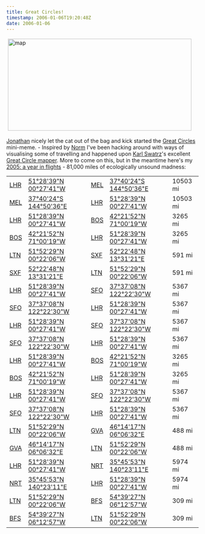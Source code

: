 ```yaml
---
title: Great Circles!
timestamp: 2006-01-06T19:20:48Z
date: 2006-01-06
---
```


<a href="http://gc.kls2.com/cgi-bin/gc?PATH=LHR-MEL%0D%0AMEL-LHR%0D%0ALHR-BOS%0D%0ABOS-LHR%0D%0ALTN-SXF%0D%0ASXF-LTN%0D%0ALHR-SFO%0D%0ASFO-LHR%0D%0ALHR-SFO%0D%0ASFO-LHR%0D%0ALHR-BOS%0D%0ABOS-LHR%0D%0ALHR-SFO%0D%0ASFO-LHR%0D%0ALTN-GVA%0D%0AGVA-LTN%0D%0ALHR-NRT%0D%0ANRT-LHR%0D%0ALTN-BFS%0D%0ABFS-LTN%0D%0A&#38;RANGE=&#38;PATH-COLOR=red&#38;PATH-UNITS=mi&#38;SPEED-GROUND=&#38;SPEED-UNITS=kts&#38;RANGE-STYLE=best&#38;RANGE-COLOR=navy&#38;MAP-STYLE=">
<img src="http://blog.whatfettle.com/200601040920.jpg" height="241" width="481" border="0" hspace="4" vspace="4" alt="map"></a>

<p><a href="http://spaces.msn.com/members/auburnmarshes/Blog/cns!1pYfT3LzkL-w_fqWjbBi-0sw!400.entry">Jonathan</a> nicely let the cat out of the bag and kick started the <a href="http://del.icio.us/psd/GreatCircles">Great Circles</a> mini-meme. - Inspired by <a href="http://norman.walsh.name/2006/01/02/2005">Norm</a> I've been hacking around with ways of visualising some of travelling and happened upon <a href="http://www.kls2.com/~karl/">Karl Swatrz</a>'s excellent <a href="http://gc.kls2.com">Great Circle mapper</a>.  More to come on this, but in the meantime here's my <a href="http://gc.kls2.com/cgi-bin/gc?PATH=LHR-MEL%0D%0AMEL-LHR%0D%0ALHR-BOS%0D%0ABOS-LHR%0D%0ALTN-SXF%0D%0ASXF-LTN%0D%0ALHR-SFO%0D%0ASFO-LHR%0D%0ALHR-SFO%0D%0ASFO-LHR%0D%0ALHR-BOS%0D%0ABOS-LHR%0D%0ALHR-SFO%0D%0ASFO-LHR%0D%0ALTN-GVA%0D%0AGVA-LTN%0D%0ALHR-NRT%0D%0ANRT-LHR%0D%0ALTN-BFS%0D%0ABFS-LTN%0D%0A&#38;RANGE=&#38;PATH-COLOR=red&#38;PATH-UNITS=mi&#38;SPEED-GROUND=&#38;SPEED-UNITS=kts&#38;RANGE-STYLE=best&#38;RANGE-COLOR=navy&#38;MAP-STYLE=">2005: a year in flights</a> - 81,000 miles of ecologically unsound madness</a>: 
</p>
<table width="100%" cellspacing="0" cellpadding="0" border="0">
<tr><td><a href="http://gc.kls2.com/airport/LHR">LHR</a></td> <td><a href="http://maps.google.com?f=q&#38;hl=en&#38;q=51%C2%B028%2739%22N+00%C2%B027%2741%22W">51&deg;28'39"N 00&deg;27'41"W</td><td><a href="http://gc.kls2.com/airport/MEL">MEL</a></td> <td><a href="http://maps.google.com?f=q&#38;hl=en&#38;q=37%C2%B040%2724%22S+144%C2%B050%2736%22E">37&deg;40'24"S 144&deg;50'36"E</td><td>10503 mi</td></tr>
<tr><td><a href="http://gc.kls2.com/airport/MEL">MEL</a></td> <td><a href="http://maps.google.com?f=q&#38;hl=en&#38;q=37%C2%B040%2724%22S+144%C2%B050%2736%22E">37&deg;40'24"S 144&deg;50'36"E</td><td><a href="http://gc.kls2.com/airport/LHR">LHR</a></td> <td><a href="http://maps.google.com?f=q&#38;hl=en&#38;q=51%C2%B028%2739%22N+00%C2%B027%2741%22W">51&deg;28'39"N 00&deg;27'41"W</td><td>10503 mi</td></tr>

<tr><td><a href="http://gc.kls2.com/airport/LHR">LHR</a></td> <td><a href="http://maps.google.com?f=q&#38;hl=en&#38;q=51%C2%B028%2739%22N+00%C2%B027%2741%22W">51&deg;28'39"N 00&deg;27'41"W</td><td><a href="http://gc.kls2.com/airport/BOS">BOS</a></td> <td><a href="http://maps.google.com?f=q&#38;hl=en&#38;q=42%C2%B021%2752%22N+71%C2%B000%2719%22W">42&deg;21'52"N 71&deg;00'19"W</td><td>3265 mi</td></tr>
<tr><td><a href="http://gc.kls2.com/airport/BOS">BOS</a></td> <td><a href="http://maps.google.com?f=q&#38;hl=en&#38;q=42%C2%B021%2752%22N+71%C2%B000%2719%22W">42&deg;21'52"N 71&deg;00'19"W</td><td><a href="http://gc.kls2.com/airport/LHR">LHR</a></td> <td><a href="http://maps.google.com?f=q&#38;hl=en&#38;q=51%C2%B028%2739%22N+00%C2%B027%2741%22W">51&deg;28'39"N 00&deg;27'41"W</td><td>3265 mi</td></tr>

<tr><td><a href="http://gc.kls2.com/airport/LTN">LTN</a></td> <td><a href="http://maps.google.com?f=q&#38;hl=en&#38;q=51%C2%B052%2729%22N+00%C2%B022%2706%22W">51&deg;52'29"N 00&deg;22'06"W</td><td><a href="http://gc.kls2.com/airport/SXF">SXF</a></td> <td><a href="http://maps.google.com?f=q&#38;hl=en&#38;q=52%C2%B022%2748%22N+13%C2%B031%2721%22E">52&deg;22'48"N 13&deg;31'21"E</td><td>591 mi</td></tr>
<tr><td><a href="http://gc.kls2.com/airport/SXF">SXF</a></td> <td><a href="http://maps.google.com?f=q&#38;hl=en&#38;q=52%C2%B022%2748%22N+13%C2%B031%2721%22E">52&deg;22'48"N 13&deg;31'21"E</td><td><a href="http://gc.kls2.com/airport/LTN">LTN</a></td> <td><a href="http://maps.google.com?f=q&#38;hl=en&#38;q=51%C2%B052%2729%22N+00%C2%B022%2706%22W">51&deg;52'29"N 00&deg;22'06"W</td><td>591 mi</td></tr>

<tr><td><a href="http://gc.kls2.com/airport/LHR">LHR</a></td> <td><a href="http://maps.google.com?f=q&#38;hl=en&#38;q=51%C2%B028%2739%22N+00%C2%B027%2741%22W">51&deg;28'39"N 00&deg;27'41"W</td><td><a href="http://gc.kls2.com/airport/SFO">SFO</a></td> <td><a href="http://maps.google.com?f=q&#38;hl=en&#38;q=37%C2%B037%2708%22N+122%C2%B022%2730%22W">37&deg;37'08"N 122&deg;22'30"W</td><td>5367 mi</td></tr>
<tr><td><a href="http://gc.kls2.com/airport/SFO">SFO</a></td> <td><a href="http://maps.google.com?f=q&#38;hl=en&#38;q=37%C2%B037%2708%22N+122%C2%B022%2730%22W">37&deg;37'08"N 122&deg;22'30"W</td><td><a href="http://gc.kls2.com/airport/LHR">LHR</a></td> <td><a href="http://maps.google.com?f=q&#38;hl=en&#38;q=51%C2%B028%2739%22N+00%C2%B027%2741%22W">51&deg;28'39"N 00&deg;27'41"W</td><td>5367 mi</td></tr>

<tr><td><a href="http://gc.kls2.com/airport/LHR">LHR</a></td> <td><a href="http://maps.google.com?f=q&#38;hl=en&#38;q=51%C2%B028%2739%22N+00%C2%B027%2741%22W">51&deg;28'39"N 00&deg;27'41"W</td><td><a href="http://gc.kls2.com/airport/SFO">SFO</a></td> <td><a href="http://maps.google.com?f=q&#38;hl=en&#38;q=37%C2%B037%2708%22N+122%C2%B022%2730%22W">37&deg;37'08"N 122&deg;22'30"W</td><td>5367 mi</td></tr>
<tr><td><a href="http://gc.kls2.com/airport/SFO">SFO</a></td> <td><a href="http://maps.google.com?f=q&#38;hl=en&#38;q=37%C2%B037%2708%22N+122%C2%B022%2730%22W">37&deg;37'08"N 122&deg;22'30"W</td><td><a href="http://gc.kls2.com/airport/LHR">LHR</a></td> <td><a href="http://maps.google.com?f=q&#38;hl=en&#38;q=51%C2%B028%2739%22N+00%C2%B027%2741%22W">51&deg;28'39"N 00&deg;27'41"W</td><td>5367 mi</td></tr>

<tr><td><a href="http://gc.kls2.com/airport/LHR">LHR</a></td> <td><a href="http://maps.google.com?f=q&#38;hl=en&#38;q=51%C2%B028%2739%22N+00%C2%B027%2741%22W">51&deg;28'39"N 00&deg;27'41"W</td><td><a href="http://gc.kls2.com/airport/BOS">BOS</a></td> <td><a href="http://maps.google.com?f=q&#38;hl=en&#38;q=42%C2%B021%2752%22N+71%C2%B000%2719%22W">42&deg;21'52"N 71&deg;00'19"W</td><td>3265 mi</td></tr>
<tr><td><a href="http://gc.kls2.com/airport/BOS">BOS</a></td> <td><a href="http://maps.google.com?f=q&#38;hl=en&#38;q=42%C2%B021%2752%22N+71%C2%B000%2719%22W">42&deg;21'52"N 71&deg;00'19"W</td><td><a href="http://gc.kls2.com/airport/LHR">LHR</a></td> <td><a href="http://maps.google.com?f=q&#38;hl=en&#38;q=51%C2%B028%2739%22N+00%C2%B027%2741%22W">51&deg;28'39"N 00&deg;27'41"W</td><td>3265 mi</td></tr>

<tr><td><a href="http://gc.kls2.com/airport/LHR">LHR</a></td> <td><a href="http://maps.google.com?f=q&#38;hl=en&#38;q=51%C2%B028%2739%22N+00%C2%B027%2741%22W">51&deg;28'39"N 00&deg;27'41"W</td><td><a href="http://gc.kls2.com/airport/SFO">SFO</a></td> <td><a href="http://maps.google.com?f=q&#38;hl=en&#38;q=37%C2%B037%2708%22N+122%C2%B022%2730%22W">37&deg;37'08"N 122&deg;22'30"W</td><td>5367 mi</td></tr>
<tr><td><a href="http://gc.kls2.com/airport/SFO">SFO</a></td> <td><a href="http://maps.google.com?f=q&#38;hl=en&#38;q=37%C2%B037%2708%22N+122%C2%B022%2730%22W">37&deg;37'08"N 122&deg;22'30"W</td><td><a href="http://gc.kls2.com/airport/LHR">LHR</a></td> <td><a href="http://maps.google.com?f=q&#38;hl=en&#38;q=51%C2%B028%2739%22N+00%C2%B027%2741%22W">51&deg;28'39"N 00&deg;27'41"W</td><td>5367 mi</td></tr>

<tr><td><a href="http://gc.kls2.com/airport/LTN">LTN</a></td> <td><a href="http://maps.google.com?f=q&#38;hl=en&#38;q=51%C2%B052%2729%22N+00%C2%B022%2706%22W">51&deg;52'29"N 00&deg;22'06"W</td><td><a href="http://gc.kls2.com/airport/GVA">GVA</a></td> <td><a href="http://maps.google.com?f=q&#38;hl=en&#38;q=46%C2%B014%2717%22N+06%C2%B006%2732%22E">46&deg;14'17"N 06&deg;06'32"E</td><td>488 mi</td></tr>
<tr><td><a href="http://gc.kls2.com/airport/GVA">GVA</a></td> <td><a href="http://maps.google.com?f=q&#38;hl=en&#38;q=46%C2%B014%2717%22N+06%C2%B006%2732%22E">46&deg;14'17"N 06&deg;06'32"E</td><td><a href="http://gc.kls2.com/airport/LTN">LTN</a></td> <td><a href="http://maps.google.com?f=q&#38;hl=en&#38;q=51%C2%B052%2729%22N+00%C2%B022%2706%22W">51&deg;52'29"N 00&deg;22'06"W</td><td>488 mi</td></tr>

<tr><td><a href="http://gc.kls2.com/airport/LHR">LHR</a></td> <td><a href="http://maps.google.com?f=q&#38;hl=en&#38;q=51%C2%B028%2739%22N+00%C2%B027%2741%22W">51&deg;28'39"N 00&deg;27'41"W</td><td><a href="http://gc.kls2.com/airport/NRT">NRT</a></td> <td><a href="http://maps.google.com?f=q&#38;hl=en&#38;q=35%C2%B045%2753%22N+140%C2%B023%2711%22E">35&deg;45'53"N 140&deg;23'11"E</td><td>5974 mi</td></tr>
<tr><td><a href="http://gc.kls2.com/airport/NRT">NRT</a></td> <td><a href="http://maps.google.com?f=q&#38;hl=en&#38;q=35%C2%B045%2753%22N+140%C2%B023%2711%22E">35&deg;45'53"N 140&deg;23'11"E</td><td><a href="http://gc.kls2.com/airport/LHR">LHR</a></td> <td><a href="http://maps.google.com?f=q&#38;hl=en&#38;q=51%C2%B028%2739%22N+00%C2%B027%2741%22W">51&deg;28'39"N 00&deg;27'41"W</td><td>5974 mi</td></tr>

<tr><td><a href="http://gc.kls2.com/airport/LTN">LTN</a></td> <td><a href="http://maps.google.com?f=q&#38;hl=en&#38;q=51%C2%B052%2729%22N+00%C2%B022%2706%22W">51&deg;52'29"N 00&deg;22'06"W</td><td><a href="http://gc.kls2.com/airport/BFS">BFS</a></td> <td><a href="http://maps.google.com?f=q&#38;hl=en&#38;q=54%C2%B039%2727%22N+06%C2%B012%2757%22W">54&deg;39'27"N 06&deg;12'57"W</td><td>309 mi</td></tr>
<tr><td><a href="http://gc.kls2.com/airport/BFS">BFS</a></td> <td><a href="http://maps.google.com?f=q&#38;hl=en&#38;q=54%C2%B039%2727%22N+06%C2%B012%2757%22W">54&deg;39'27"N 06&deg;12'57"W</td><td><a href="http://gc.kls2.com/airport/LTN">LTN</a></td> <td><a href="http://maps.google.com?f=q&#38;hl=en&#38;q=51%C2%B052%2729%22N+00%C2%B022%2706%22W">51&deg;52'29"N 00&deg;22'06"W</td><td>309 mi</td></tr>

</table>
